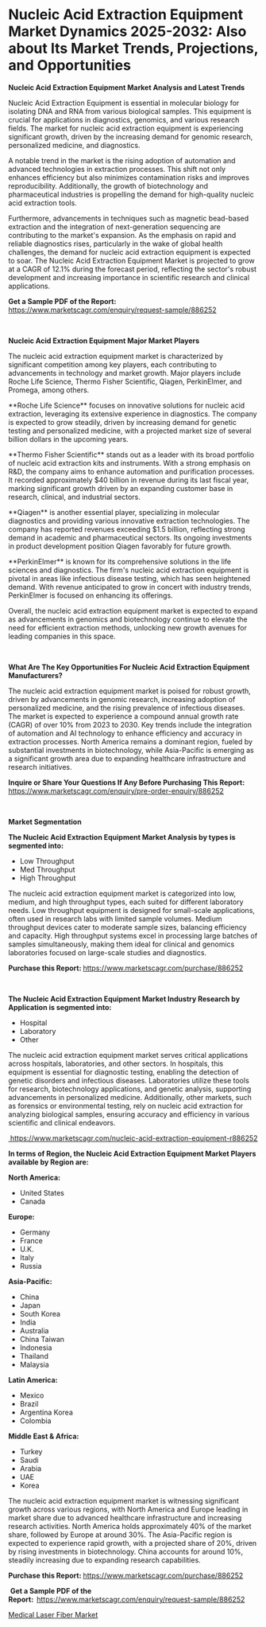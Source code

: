 <p><h1>Nucleic Acid Extraction Equipment Market Dynamics 2025-2032: Also about Its Market Trends, Projections, and Opportunities</h1></p><p><strong>Nucleic Acid Extraction Equipment Market Analysis and Latest Trends</strong></p>
<p><p>Nucleic Acid Extraction Equipment is essential in molecular biology for isolating DNA and RNA from various biological samples. This equipment is crucial for applications in diagnostics, genomics, and various research fields. The market for nucleic acid extraction equipment is experiencing significant growth, driven by the increasing demand for genomic research, personalized medicine, and diagnostics.</p><p>A notable trend in the market is the rising adoption of automation and advanced technologies in extraction processes. This shift not only enhances efficiency but also minimizes contamination risks and improves reproducibility. Additionally, the growth of biotechnology and pharmaceutical industries is propelling the demand for high-quality nucleic acid extraction tools.</p><p>Furthermore, advancements in techniques such as magnetic bead-based extraction and the integration of next-generation sequencing are contributing to the market's expansion. As the emphasis on rapid and reliable diagnostics rises, particularly in the wake of global health challenges, the demand for nucleic acid extraction equipment is expected to soar. The Nucleic Acid Extraction Equipment Market is projected to grow at a CAGR of 12.1% during the forecast period, reflecting the sector's robust development and increasing importance in scientific research and clinical applications.</p></p>
<p><strong>Get a Sample PDF of the Report:&nbsp;</strong> <a href="https://www.marketscagr.com/enquiry/request-sample/886252?utm_campaign=2010&utm_medium=2&utm_source=Github&utm_content=ia&utm_term=04032025&utm_id=nucleic-acid-extraction-equipment">https://www.marketscagr.com/enquiry/request-sample/886252</a></p>
<p>&nbsp;</p>
<p><strong>Nucleic Acid Extraction Equipment Major Market Players</strong></p>
<p><p>The nucleic acid extraction equipment market is characterized by significant competition among key players, each contributing to advancements in technology and market growth. Major players include Roche Life Science, Thermo Fisher Scientific, Qiagen, PerkinElmer, and Promega, among others.</p><p>**Roche Life Science** focuses on innovative solutions for nucleic acid extraction, leveraging its extensive experience in diagnostics. The company is expected to grow steadily, driven by increasing demand for genetic testing and personalized medicine, with a projected market size of several billion dollars in the upcoming years.</p><p>**Thermo Fisher Scientific** stands out as a leader with its broad portfolio of nucleic acid extraction kits and instruments. With a strong emphasis on R&D, the company aims to enhance automation and purification processes. It recorded approximately $40 billion in revenue during its last fiscal year, marking significant growth driven by an expanding customer base in research, clinical, and industrial sectors.</p><p>**Qiagen** is another essential player, specializing in molecular diagnostics and providing various innovative extraction technologies. The company has reported revenues exceeding $1.5 billion, reflecting strong demand in academic and pharmaceutical sectors. Its ongoing investments in product development position Qiagen favorably for future growth.</p><p>**PerkinElmer** is known for its comprehensive solutions in the life sciences and diagnostics. The firm's nucleic acid extraction equipment is pivotal in areas like infectious disease testing, which has seen heightened demand. With revenue anticipated to grow in concert with industry trends, PerkinElmer is focused on enhancing its offerings.</p><p>Overall, the nucleic acid extraction equipment market is expected to expand as advancements in genomics and biotechnology continue to elevate the need for efficient extraction methods, unlocking new growth avenues for leading companies in this space.</p></p>
<p>&nbsp;</p>
<p><strong>What Are The Key Opportunities For Nucleic Acid Extraction Equipment Manufacturers?</strong></p>
<p><p>The nucleic acid extraction equipment market is poised for robust growth, driven by advancements in genomic research, increasing adoption of personalized medicine, and the rising prevalence of infectious diseases. The market is expected to experience a compound annual growth rate (CAGR) of over 10% from 2023 to 2030. Key trends include the integration of automation and AI technology to enhance efficiency and accuracy in extraction processes. North America remains a dominant region, fueled by substantial investments in biotechnology, while Asia-Pacific is emerging as a significant growth area due to expanding healthcare infrastructure and research initiatives.</p></p>
<p><strong>Inquire or Share Your Questions If Any Before Purchasing This Report:</strong> <a href="https://www.marketscagr.com/enquiry/pre-order-enquiry/886252?utm_campaign=2010&utm_medium=2&utm_source=Github&utm_content=ia&utm_term=04032025&utm_id=nucleic-acid-extraction-equipment">https://www.marketscagr.com/enquiry/pre-order-enquiry/886252</a></p>
<p>&nbsp;</p>
<p><strong>Market Segmentation</strong></p>
<p><strong>The Nucleic Acid Extraction Equipment Market Analysis by types is segmented into:</strong></p>
<p><ul><li>Low Throughput</li><li>Med Throughput</li><li>High Throughput</li></ul></p>
<p><p>The nucleic acid extraction equipment market is categorized into low, medium, and high throughput types, each suited for different laboratory needs. Low throughput equipment is designed for small-scale applications, often used in research labs with limited sample volumes. Medium throughput devices cater to moderate sample sizes, balancing efficiency and capacity. High throughput systems excel in processing large batches of samples simultaneously, making them ideal for clinical and genomics laboratories focused on large-scale studies and diagnostics.</p></p>
<p><strong>Purchase this Report:&nbsp;</strong><a href="https://www.marketscagr.com/purchase/886252?utm_campaign=2010&utm_medium=2&utm_source=Github&utm_content=ia&utm_term=04032025&utm_id=nucleic-acid-extraction-equipment">https://www.marketscagr.com/purchase/886252</a></p>
<p>&nbsp;</p>
<p><strong>The Nucleic Acid Extraction Equipment Market Industry Research by Application is segmented into:</strong></p>
<p><ul><li>Hospital</li><li>Laboratory</li><li>Other</li></ul></p>
<p><p>The nucleic acid extraction equipment market serves critical applications across hospitals, laboratories, and other sectors. In hospitals, this equipment is essential for diagnostic testing, enabling the detection of genetic disorders and infectious diseases. Laboratories utilize these tools for research, biotechnology applications, and genetic analysis, supporting advancements in personalized medicine. Additionally, other markets, such as forensics or environmental testing, rely on nucleic acid extraction for analyzing biological samples, ensuring accuracy and efficiency in various scientific and clinical endeavors.</p></p>
<p><a href="https://www.marketscagr.com/nucleic-acid-extraction-equipment-r886252?utm_campaign=2010&utm_medium=2&utm_source=Github&utm_content=ia&utm_term=04032025&utm_id=nucleic-acid-extraction-equipment">&nbsp;https://www.marketscagr.com/nucleic-acid-extraction-equipment-r886252</a></p>
<p><strong>In terms of Region, the Nucleic Acid Extraction Equipment Market Players available by Region are:</strong></p>
<p>
    <p> <strong> North America: </strong>
        <ul>
            <li>United States</li>
            <li>Canada</li>
        </ul>
        </p> 
    <p> <strong> Europe: </strong>
        <ul>
            <li>Germany</li>
            <li>France</li>
            <li>U.K.</li>
            <li>Italy</li>
            <li>Russia</li>
        </ul>
        </p> 
    <p> <strong> Asia-Pacific: </strong>
        <ul>
            <li>China</li>
            <li>Japan</li>
            <li>South Korea</li>
            <li>India</li>
            <li>Australia</li>
            <li>China Taiwan</li>
            <li>Indonesia</li>
            <li>Thailand</li>
            <li>Malaysia</li>
        </ul>
        </p> 
    <p> <strong> Latin America: </strong>
        <ul>
            <li>Mexico</li>
            <li>Brazil</li>
            <li>Argentina Korea</li>
            <li>Colombia</li>
        </ul>
        </p> 
    <p> <strong> Middle East & Africa: </strong>
        <ul>
            <li>Turkey</li>
            <li>Saudi</li>
            <li>Arabia</li>
            <li>UAE</li>
            <li>Korea</li>
        </ul>
    </p>
    </p>
<p><p>The nucleic acid extraction equipment market is witnessing significant growth across various regions, with North America and Europe leading in market share due to advanced healthcare infrastructure and increasing research activities. North America holds approximately 40% of the market share, followed by Europe at around 30%. The Asia-Pacific region is expected to experience rapid growth, with a projected share of 20%, driven by rising investments in biotechnology. China accounts for around 10%, steadily increasing due to expanding research capabilities.</p></p>
<p><strong>Purchase this Report: </strong><a href="https://www.marketscagr.com/purchase/886252?utm_campaign=2010&utm_medium=2&utm_source=Github&utm_content=ia&utm_term=04032025&utm_id=nucleic-acid-extraction-equipment">https://www.marketscagr.com/purchase/886252</a></p>
<p>&nbsp;<strong>Get a Sample PDF of the Report:&nbsp;&nbsp;</strong><a href="https://www.marketscagr.com/enquiry/request-sample/886252?utm_campaign=2010&utm_medium=2&utm_source=Github&utm_content=ia&utm_term=04032025&utm_id=nucleic-acid-extraction-equipment">https://www.marketscagr.com/enquiry/request-sample/886252</a></p>
<p><strong></strong></p>
<p><p><a href="https://github.com/mahnoor2003/Market-Research-Report-List-7/blob/main/medical-laser-fiber-market.md?utm_campaign=2010&utm_medium=2&utm_source=Github&utm_content=ia&utm_term=04032025&utm_id=nucleic-acid-extraction-equipment">Medical Laser Fiber Market</a></p></p>
